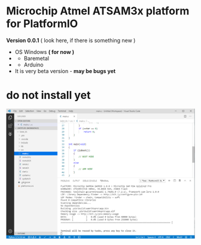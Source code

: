 # Microchip Atmel ATSAM3x platform for PlatformIO

 **Version 0.0.1** ( look here, if there is something new )
* OS Windows **( for now )** 
* * Baremetal
* * Arduino
* It is very beta version - **may be bugs yet** 


# do not install yet

![sam](https://raw.githubusercontent.com/Wiz-IO/LIB/master/images/samr34.png)
